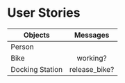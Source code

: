 # User Stories

| Objects        | Messages       
| ------------- |:-------------:|
| Person      |  |
| Bike     | working? |  
| Docking Station | release_bike?    |  
